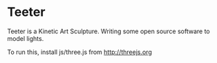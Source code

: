 # Teeter
Teeter is a Kinetic Art Sculpture. Writing some open source software to model lights.

To run this, install js/three.js from http://threejs.org

